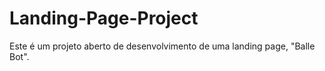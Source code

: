 # Landing-Page-Project
 Este é um projeto aberto de desenvolvimento de uma landing page, "Balle Bot". 
